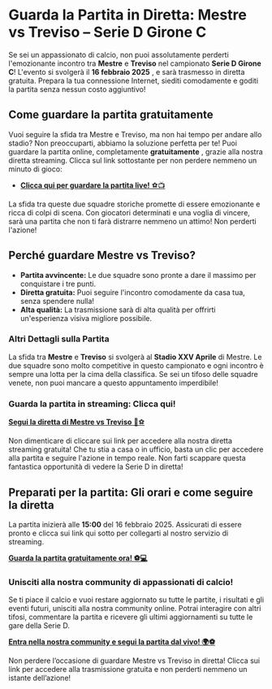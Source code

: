# Guarda la Partita in Diretta: Mestre vs Treviso – Serie D Girone C

Se sei un appassionato di calcio, non puoi assolutamente perderti l'emozionante incontro tra **Mestre** e **Treviso** nel campionato **Serie D Girone C**! L'evento si svolgerà il **16 febbraio 2025** , e sarà trasmesso in diretta gratuita. Prepara la tua connessione Internet, siediti comodamente e goditi la partita senza nessun costo aggiuntivo!

## Come guardare la partita gratuitamente

Vuoi seguire la sfida tra Mestre e Treviso, ma non hai tempo per andare allo stadio? Non preoccuparti, abbiamo la soluzione perfetta per te! Puoi guardare la partita online, completamente **gratuitamente** , grazie alla nostra diretta streaming. Clicca sul link sottostante per non perdere nemmeno un minuto di gioco:

- [**Clicca qui per guardare la partita live!** ⚽📺](https://tinyurl.com/livestreamfreeo?st=Mestre+vs+Treviso&si=ghc)

La sfida tra queste due squadre storiche promette di essere emozionante e ricca di colpi di scena. Con giocatori determinati e una voglia di vincere, sarà una partita che non ti farà distrarre nemmeno un attimo! Non perderti l'azione!

## Perché guardare **Mestre vs Treviso**?

- **Partita avvincente:** Le due squadre sono pronte a dare il massimo per conquistare i tre punti.
- **Diretta gratuita:** Puoi seguire l'incontro comodamente da casa tua, senza spendere nulla!
- **Alta qualità:** La trasmissione sarà di alta qualità per offrirti un'esperienza visiva migliore possibile.

### Altri Dettagli sulla Partita

La sfida tra **Mestre** e **Treviso** si svolgerà al **Stadio XXV Aprile** di Mestre. Le due squadre sono molto competitive in questo campionato e ogni incontro è sempre una lotta per la cima della classifica. Se sei un tifoso delle squadre venete, non puoi mancare a questo appuntamento imperdibile!

### Guarda la partita in streaming: Clicca qui!

[**Segui la diretta di Mestre vs Treviso** 👀⚽](https://tinyurl.com/livestreamfreeo?st=Mestre+vs+Treviso&si=ghc)

Non dimenticare di cliccare sui link per accedere alla nostra diretta streaming gratuita! Che tu stia a casa o in ufficio, basta un clic per accedere alla partita e seguire l'azione in tempo reale. Non farti scappare questa fantastica opportunità di vedere la Serie D in diretta!

## Preparati per la partita: Gli orari e come seguire la diretta

La partita inizierà alle **15:00** del 16 febbraio 2025. Assicurati di essere pronto e clicca sui link qui sotto per collegarti al nostro servizio di streaming.

[**Guarda la partita gratuitamente ora! ⚽💻**](https://tinyurl.com/livestreamfreeo?st=Mestre+vs+Treviso&si=ghc)

### Unisciti alla nostra community di appassionati di calcio!

Se ti piace il calcio e vuoi restare aggiornato su tutte le partite, i risultati e gli eventi futuri, unisciti alla nostra community online. Potrai interagire con altri tifosi, commentare la partita e ricevere gli ultimi aggiornamenti su tutte le gare della Serie D.

[**Entra nella nostra community e segui la partita dal vivo! 🌍⚽**](https://tinyurl.com/livestreamfreeo?st=Mestre+vs+Treviso&si=ghc)

Non perdere l’occasione di guardare Mestre vs Treviso in diretta! Clicca sui link per accedere alla trasmissione gratuita e non perderti nemmeno un istante dell’azione!

